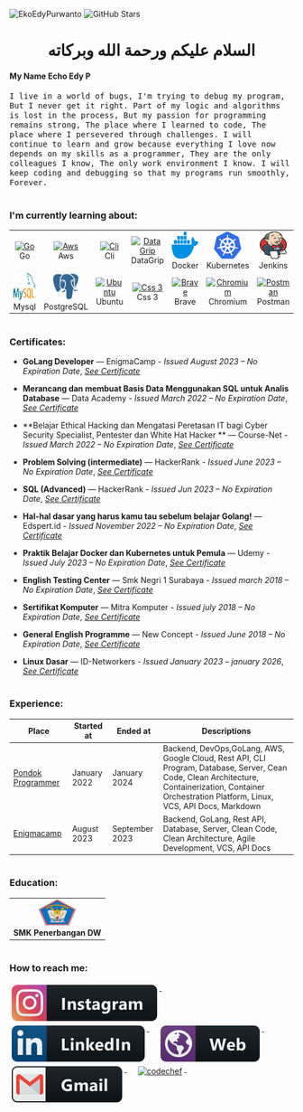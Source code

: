 [//]: # (Simple Information)
![EkoEdyPurwanto](https://komarev.com/ghpvc/?username=EkoEdyPurwanto)  ![GitHub Stars](https://img.shields.io/github/stars/EkoEdyPurwanto?affiliations=OWNER&color=%23ffe411&label=github%20stars&logo=github&logoColor=%23fffFF&style=flat)

[//]: # (About Me)
<div align="center">
<h1>السلام عليكم ورحمة الله وبركاته</h1>
</div>

<h4>My Name <b>Echo Edy P</b></h4>
<samp>I live in a world of bugs, I'm trying to debug my program, But I never get it right. Part of my logic and
algorithms is lost in the process, But my passion for programming remains strong, The place where I learned to code, The
place where I persevered through challenges. I will continue to learn and grow because everything I love now depends on
my skills as a programmer, They are the only colleagues I know, The only work environment I know. I will keep coding and
debugging so that my programs run smoothly, Forever.</samp>

#

[//]: # (MySkills)
<summary><h3>I'm currently learning about:</h3></summary>
<table>
  <tr>
  <td align="center" width="96">
      <a href="https://go.dev/" >
        <img src=resources/ICLA/Go.svg width="48" height="48" alt="Go" />
      </a>
      <br>Go
    </td>
  <td align="center" width="96">
      <a href="https://aws.amazon.com/" >
        <img src=resources/ICLA/Aws.svg width="48" height="48" alt="Aws" />
      </a>
      <br>Aws
    </td>
  <td align="center" width="96">
      <a href="https://en.wikipedia.org/wiki/Command-line_interface" >
        <img src=resources/ICLA/Cli.svg width="48" height="48" alt="Cli" />
      </a>
      <br>Cli
    </td>
  <td align="center" width="96">
      <a href="https://www.jetbrains.com/datagrip/" >
        <img src=resources/ICLA/DataGrip.svg width="48" height="48" alt="Data Grip" />
      </a>
      <br>DataGrip
    </td>
  <td align="center" width="96">
      <a href="https://www.docker.com/" >
        <img src=resources/ICLA/Docker.svg width="48" height="48" alt="Docker" />
      </a>
      <br>Docker
    </td>
  <td align="center" width="96">
      <a href="https://kubernetes.io/" >
        <img src=resources/ICLA/kubernetes.svg width="48" height="48" alt="Kubernetes" />
      </a>
      <br>Kubernetes
    </td>
  <td align="center" width="96">
      <a href="https://go.dev/" >
        <img src="resources/ICLA/jenkins.svg" width="48" height="48" alt="Jenkins" />
      </a>
      <br>Jenkins
    </td>
  <td align="center" width="96">
      <a href="https://git-scm.com/" >
        <img src=resources/ICLA/Git.svg width="48" height="48" alt="Git" />
      </a>
      <br>Git
    </td>
  <td align="center" width="96">
      <a href="https://github.com/" >
        <img src=resources/ICLA/Github.svg width="48" height="48" alt="Git" />
      </a>
      <br>Github
    </td>
  <td align="center" width="96">
      <a href="https://www.jetbrains.com/go/" >
        <img src=resources/ICLA/Goland.svg width="48" height="48" alt="Goland IDE" />
      </a>
      <br>Goland
    </td>
  <td align="center" width="96">
      <a href="https://id.wikipedia.org/wiki/HTML5" >
        <img src=resources/ICLA/Html5.svg width="48" height="48" alt="Html 5" />
      </a>
      <br>Html 5
    </td>
    <td align="center" width="96">
      <a href="https://grafana.com/" >
        <img src="resources/ICLA/Rest-api.svg" width="48" height="48" alt="Rest.Api" />
      </a>
      <br>Rest.Api
    </td>
  <td align="center" width="96">
      <a href="https://grpc.io/" >
        <img src="resources/ICLA/Grpc.svg" width="48" height="48" alt="Grpc" />
      </a>
      <br>Grpc
    </td>
  </tr>
  <tr>
  <td align="center" width="96">
      <a href="https://www.mysql.com/" >
        <img src=resources/ICLA/Mysql.svg width="48" height="48" alt="Mysql" />
      </a>
      <br>Mysql
    </td>
  <td align="center" width="96">
      <a href="https://www.postgresql.org/" >
        <img src=resources/ICLA/postgresql.svg width="48" height="48" alt="PostgreSQL" />
      </a>
      <br>PostgreSQL
    </td>
  <td align="center" width="96">
      <a href="https://ubuntu.com/download" >
        <img src=resources/ICLA/Ubuntu.svg width="48" height="48" alt="Ubuntu" />
      </a>
      <br>Ubuntu
    </td>
  <td align="center" width="96">
      <a href="https://id.wikipedia.org/wiki/CSS_3" >
        <img src=resources/ICLA/Css3.svg width="48" height="48" alt="Css 3" />
      </a>
      <br>Css 3
    </td>
  <td align="center" width="96">
      <a href="https://brave.com/id/" >
        <img src=resources/ICLA/Brave.svg width="48" height="48" alt="Brave" />
      </a>
      <br>Brave
    </td>
       <td align="center" width="96">
      <a href="https://www.chromium.org/" >
        <img src=resources/ICLA/Chromium.svg width="48" height="48" alt="Chromium" />
      </a>
      <br>Chromium
    </td>
  <td align="center" width="96">
      <a href="https://www.postman.com/" >
        <img src=resources/ICLA/Postman.svg width="48" height="48" alt="Postman" />
      </a>
      <br>Postman
    </td>
  <td align="center" width="96">
      <a href="https://stackoverflow.com/" >
        <img src=resources/ICLA/StackOverflow.svg width="48" height="48" alt="StackOverflow" />
      </a>
      <br>StackOverflow
    </td>        
  <td align="center" width="96">
      <a href="https://trello.com/" >
        <img src=resources/ICLA/Trello.svg width="48" height="48" alt="Trello" />
      </a>
      <br>Trello
    </td>
  <td align="center" width="96">
      <a href="https://medium.com/" >
        <img src=resources/ICLA/Medium.svg width="48" height="48" alt="Medium" />
      </a>
      <br>Medium
    </td>
  <td align="center" width="96">
      <a href="https://prometheus.io/" >
        <img src="resources/ICLA/Prometheus.svg" width="48" height="48" alt="Prometheus" />
      </a>
      <br>Prometheus
    </td>
   <td align="center" width="96">
      <a href="https://grafana.com/" >
        <img src="resources/ICLA/Grafana.svg" width="48" height="48" alt="Grafana" />
      </a>
      <br>Grafana
    </td>

<td align="center" width="96">
      <a href="https://www.rabbitmq.com/" >
        <img src="resources/ICLA/RabbitMq.svg" width="48" height="48" alt="RabbitMQ" />
      </a>
      <br>RabbitMQ
    </td>
  </tr>
  </table>

#

[//]: # (MyCertificates)
<summary><h3>Certificates:</h3></summary>

- **GoLang Developer** — EnigmaCamp -
  _Issued August 2023 – No Expiration Date_, [_See
  Certificate_](https://drive.google.com/file/d/1XQZRI41l-HC7yreCnin_EJa1GlJMF0yn/view?usp=sharing)

- **Merancang dan membuat Basis Data Menggunakan SQL untuk Analis Database** — Data Academy -
  _Issued March 2022 – No Expiration Date_, [_See
  Certificate_](https://drive.google.com/file/d/1CotC8NF6OwpSlwJm3E76ON-d2qRDcDMF/view?usp=sharing)

- **Belajar Ethical Hacking dan Mengatasi Peretasan IT bagi Cyber Security Specialist, Pentester dan White Hat Hacker
  ** — Course-Net -
  _Issued March 2022 – No Expiration Date_, [_See
  Certificate_](https://drive.google.com/file/d/1mnEacFJIY7iLqxTDY4ub8vj7wGu4Enxp/view?usp=sharing)

- **Problem Solving (intermediate)** — HackerRank -
  _Issued June 2023 – No Expiration Date_, [_See
  Certificate_](https://drive.google.com/file/d/1HWyEB4VgxmLWHpTRPwuIBAGIcgbfqveV/view?usp=sharing)

- **SQL (Advanced)**  — HackerRank -
  _Issued Jun 2023 – No Expiration Date_, [_See
  Certificate_](https://drive.google.com/file/d/1wLGLJiafksUnLXrk3jC0kfUIXoVgIqHs/view?usp=sharing)

- **Hal-hal dasar yang harus kamu tau sebelum belajar Golang!** — Edspert.id -
  _Issued November 2022 – No Expiration Date_, [_See
  Certificate_](https://drive.google.com/file/d/1OA7MNGnTNrxfhj0dc02CU5jdaMBMHqDg/view?usp=sharing)

- **Praktik Belajar Docker dan Kubernetes untuk Pemula** — Udemy -
  _Issued July 2023 – No Expiration Date_, [_See
  Certificate_](https://drive.google.com/file/d/1pI6J3ErkMxZjN39wG4kyn0FIfVruYXWl/view?usp=sharing)

- **English Testing Center** — Smk Negri 1 Surabaya -
  _Issued march 2018 – No Expiration Date_, [_See
  Certificate_](https://drive.google.com/file/d/1Lq9c857RfflsizSae9rYv9fPc2e551IL/view?usp=sharing)

- **Sertifikat Komputer** — Mitra Komputer -
  _Issued july 2018 – No Expiration Date_, [_See
  Certificate_](https://drive.google.com/file/d/1gZJrDquzxDvMeDV0qQUz8kcXN0HK56_P/view?usp=sharing)

- **General English Programme** — New Concept -
  _Issued June 2018 – No Expiration Date_, [_See
  Certificate_](https://drive.google.com/file/d/1zcsX5Sx9z04JEhdHfz1TsIQCZETRiiu8/view?usp=sharing)

- **Linux Dasar** — ID-Networkers -
  _Issued January 2023 – january 2026_, [_See
  Certificate_](https://drive.google.com/file/d/1cSbO4jyWmKXM_ENK7Cd2q5VWINrGUvFe/view?usp=sharing)

#

[//]: # (My Experience)
<summary><h3>Experience:</h3></summary>

| Place                                              | Started at   | Ended at       | Descriptions                                                                                                                                                                                          |
|----------------------------------------------------|--------------|----------------|-------------------------------------------------------------------------------------------------------------------------------------------------------------------------------------------------------|
| [Pondok Programmer](https://pondokprogrammer.com/) | January 2022 | January 2024   | Backend, DevOps,GoLang, AWS, Google Cloud, Rest API, CLI Program, Database, Server, Cean Code, Clean Architecture, Containerization, Container Orchestration Platform, Linux, VCS, API Docs, Markdown |
| [Enigmacamp](https://enigmacamp.com/)              | August 2023  | September 2023 | Backend, GoLang, Rest API, Database, Server, Clean Code, Clean Architecture, Agile Development, VCS, API Docs                                                                                         |

#

[//]: # (My Edu)
<summary><h3>Education:</h3></summary>
<table>
  <tr>
      <td align="center" width="100%">
      <a href="https://smkpenerbangansda.sch.id/" >
        <img src=resources/E/smkpnb.jpg width="70" height="48" alt="Pondok IT" />
      </a>
      <br>
      <strong>SMK Penerbangan DW</strong>
      </td>
  </tr>
</table>

#

[//]: # (Find Me On)
<summary><h3>How to reach me:</h3></summary>
  <a href="https://www.instagram.com/cak.bako/">
    <img src="https://raw.githubusercontent.com/AbhishekMaira10/AbhishekMaira10/master/Resources/svg/instagram.svg" alt="codechef" style="vertical-align:top; margin:4px">
  </a>&nbsp;&nbsp;&nbsp;
  <!----->
    <a href="https://www.linkedin.com/in/echoedyp/">
    <img src="https://raw.githubusercontent.com/AbhishekMaira10/AbhishekMaira10/master/Resources/svg/linkedin.svg" alt="codechef" style="vertical-align:top; margin:4px">
  </a>&nbsp;&nbsp;&nbsp;
  <!----->
    <a href="https://ekoedypurwanto.github.io/">
    <img src="https://raw.githubusercontent.com/AbhishekMaira10/AbhishekMaira10/master/Resources/svg/web.svg" alt="codechef" style="vertical-align:top; margin:4px">
  </a>&nbsp;&nbsp;&nbsp;
  <!----->
    <a href="mailto:ekoedypurwantooke@gmail.com">
    <img src="https://raw.githubusercontent.com/AbhishekMaira10/AbhishekMaira10/master/Resources/svg/gmail.svg" alt="codechef" style="vertical-align:top; margin:4px">
  </a>&nbsp;&nbsp;&nbsp;
    <!----->
    <a href="mailto:echoedyp@proton.me">
    <img src=resources/ICLA/proton.svg alt="codechef" style="vertical-align:top; margin:4px">
  </a>&nbsp;&nbsp;&nbsp;
